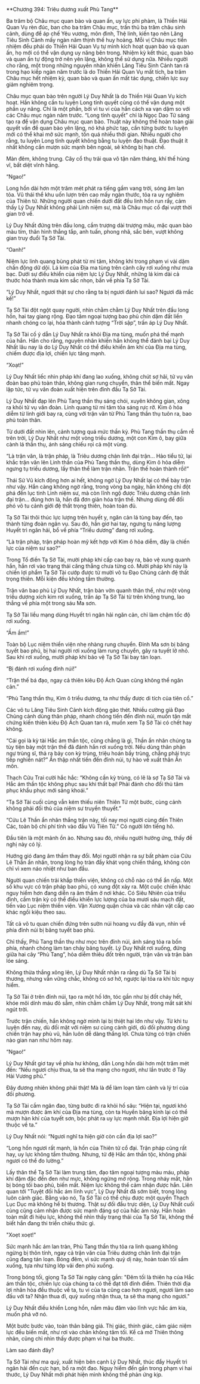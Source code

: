 \*\*Chương 394: Triêu dương xuất Phù Tang\*\*

Ba trăm bộ Châu mục quan bào và quan ấn, uy lực phi phàm, là Thiền Hải Quan Vụ rèn đúc, ban cho ba trăm Châu mục, trấn thủ ba trăm châu sinh cảnh, dùng để áp chế Yêu vương, môn đình, Thệ linh, kiến tạo nên Lăng Tiêu Sinh Cảnh mấy ngàn năm thịnh thế huy hoàng. Mỗi vị Châu mục tiền nhiệm đều phải do Thiền Hải Quan Vụ tự mình kích hoạt quan bào và quan ấn, họ mới có thể vận dụng uy năng bên trong. Nhiệm kỳ kết thúc, quan bào và quan ấn tự động trở nên yên lặng, không thể sử dụng nữa. Nhiều người cho rằng, một trong những nguyên nhân khiến Lăng Tiêu Sinh Cảnh tan rã trong hạo kiếp ngàn năm trước là do Thiền Hải Quan Vụ mất tích, ba trăm Châu mục hết nhiệm kỳ, quan bào và quan ấn mất tác dụng, chiến lực suy giảm nghiêm trọng.

Châu mục quan bào trên người Lý Duy Nhất là do Thiền Hải Quan Vụ kích hoạt. Hắn không cần tu luyện Long tỉnh quyết cũng có thể vận dụng một phần uy năng. Chỉ là một phần, bởi vì tu vi của hắn cách xa vạn dặm so với các Châu mục ngàn năm trước. “Long tỉnh quyết” chỉ là Ngọc Dao Tử sáng tạo ra để vận dụng Châu mục quan bào. Thuật này không thể hoàn toàn giải quyết vấn đề quan bào yên lặng, nó khá phức tạp, cần từng bước tu luyện mới có thể khai mở sức mạnh, tốn quá nhiều thời gian. Nhiều người cho rằng, tu luyện Long tỉnh quyết không bằng tu luyện đạo thuật. Đạo thuật ít nhất không cần mượn sức mạnh bên ngoài, sẽ không bị hạn chế.

Màn đêm, không trung. Cây cổ thụ trải qua vô tận năm tháng, khí thế hùng vĩ, bất diệt vĩnh hằng.

“Ngao!”

Long hồn dài hơn một trăm mét phát ra tiếng gầm vang trời, sóng âm lan tỏa. Vũ thái thể khu uốn lượn trên cao mấy ngàn thước, tỏa ra uy nghiêm của Thiên tử. Những người quan chiến dưới đất đều linh hồn run rẩy, cảm thấy Lý Duy Nhất không phải Linh niệm sư, mà là Châu mục cổ đại vượt thời gian trở về.

Lý Duy Nhất đứng trên đầu long, cầm trượng dài trượng mâu, mặc quan bào màu tím, thân hình thẳng tắp, anh tuấn, phong nhã, sắc bén, vượt không gian truy đuổi Tạ Sở Tài.

“Oanh!”

Niệm lực linh quang bùng phát từ mi tâm, không khí trong phạm vi vài dặm chấn động dữ dội. Lá kim của Địa ma tùng trên cành cây rơi xuống như mưa bạc. Dưới sự điều khiển của niệm lực Lý Duy Nhất, những lá kim dài cả thước hóa thành mưa kim sắc nhọn, bắn về phía Tạ Sở Tài.

“Lý Duy Nhất, ngươi thật sự cho rằng ta bị ngươi đánh lui sao? Ngươi đã mắc kế!”

Tạ Sở Tài đột ngột quay người, nhìn chằm chằm Lý Duy Nhất trên đầu long hồn, hai tay giang rộng. Đạo tâm ngoại tượng bao phủ chín dặm đất liền nhanh chóng co lại, hóa thành cảnh tượng “Trời sập”, trấn áp Lý Duy Nhất.

Tạ Sở Tài cố ý dẫn Lý Duy Nhất ra khỏi Địa ma tùng, muốn phá thế mạnh của hắn. Hắn cho rằng, nguyên nhân khiến hắn không thể đánh bại Lý Duy Nhất lâu nay là do Lý Duy Nhất có thể điều khiển âm khí của Địa ma tùng, chiếm được địa lợi, chiến lực tăng mạnh.

“Xoạt!”

Lý Duy Nhất liếc nhìn pháp khí đang lao xuống, không chút sợ hãi, tử vụ vân đoàn bao phủ toàn thân, không gian rung chuyển, thân thể biến mất. Ngay lập tức, tử vụ vân đoàn xuất hiện trên đỉnh đầu Tạ Sở Tài.

Lý Duy Nhất đạp lên Phù Tang thần thụ sáng chói, xuyên không gian, xông ra khỏi tử vụ vân đoàn. Linh quang từ mi tâm tỏa sáng rực rỡ. Kim ô hỏa diễm từ linh giới bay ra, cùng với trận văn từ Phù Tang thần thụ tuôn ra, bao phủ toàn thân.

Từ dưới đất nhìn lên, cảnh tượng quá mức thần kỳ. Phù Tang thần thụ cắm rễ trên trời, Lý Duy Nhất như một vòng triều dương, một con Kim ô, bay giữa cành lá thần thụ, ánh sáng chiếu rọi cả một vùng.

“Là trận văn, là trận pháp, là Triêu dương chân linh đại trận… Hảo tiểu tử, lại khắc trận văn lên Linh thần của Phù Tang thần thụ, dùng Kim ô hỏa diễm ngưng tụ triều dương, lấy thân thể làm trận nhãn. Trận thế hoàn thành rồi!”

Thái Sử Vũ kích động hơn ai hết, không ngờ Lý Duy Nhất lại có thể bày trận như vậy. Hắn càng không ngờ rằng, trong vòng ba ngày, hắn không chỉ đột phá đến lục tinh Linh niệm sư, mà còn lĩnh ngộ được Triêu dương chân linh đại trận… đúng hơn là, hắn đã đơn giản hóa trận thế. Nhưng dùng để đối phó võ tu cảnh giới đệ thất trọng thiên, hoàn toàn đủ.

Tạ Sở Tài thôi thúc lực lượng trên huyết y, ngăn cản lá tùng bay đến, tạo thành từng đoàn ngân vụ. Sau đó, hắn giơ hai tay, ngưng tụ năng lượng Huyết trì ngân hải, bổ về phía “Triều dương” đang rơi xuống.

“Là trận pháp, trận pháp hoàn mỹ kết hợp với Kim ô hỏa diễm, đây là chiến lực của niệm sư sao?”

Trong Tổ điền Tạ Sở Tài, mười pháp khí cấp cao bay ra, bảo vệ xung quanh hắn, hắn rơi vào trạng thái căng thẳng chưa từng có. Mười pháp khí này là chiến lợi phẩm Tạ Sở Tài cướp được từ mười võ tu Đạo Chủng cảnh đệ thất trọng thiên. Mỗi kiện đều không tầm thường.

Trận văn bao phủ Lý Duy Nhất, trận bàn vờn quanh thân thể, như một vòng triều dương xích kim rơi xuống, trấn áp Tạ Sở Tài từ trên không trung, lao thẳng về phía một trong sáu Ma sơn.

Tạ Sở Tài liều mạng dùng Huyết trì ngân hải ngăn cản, chỉ làm chậm tốc độ rơi xuống.

“Ầm ầm!”

Toàn bộ Lục niệm thiền viện nhẹ nhàng rung chuyển. Đỉnh Ma sơn bị băng tuyết bao phủ, bị hai người rơi xuống làm rung chuyển, gây ra tuyết lở nhỏ. Sau khi rơi xuống, mười pháp khí bảo vệ Tạ Sở Tài bay tán loạn.

“Bị đánh rơi xuống đỉnh núi!”

“Trận thế bá đạo, ngay cả thiên kiêu Độ Ách Quan cũng không thể ngăn cản.”

“Phù Tang thần thụ, Kim ô triều dương, ta như thấy được di tích của tiên cổ.”

Các võ tu Lăng Tiêu Sinh Cảnh kích động gào thét. Nhiều cường giả Đạo Chủng cảnh dùng thân pháp, nhanh chóng tiến đến đỉnh núi, muốn tận mắt chứng kiến thiên kiêu Độ Ách Quan tan rã, muốn xem Tạ Sở Tài có chết hay không.

“Cái gọi là kỳ tài Hắc ám thần tộc, cũng chẳng là gì, Thần ẩn nhân chúng ta tùy tiện bày một trận thế đã đánh hắn rơi xuống trời. Nếu dùng thân phận ngự trùng sĩ, thả ra bảy con kỳ trùng, triệu hoán bầy trùng, chẳng phải trực tiếp nghiền nát?” Ẩn thập nhất tiến đến đỉnh núi, tự hào về xuất thân Ẩn môn.

Thạch Cửu Trai cười hắc hắc: “Không cần kỳ trùng, có lẽ là sợ Tạ Sở Tài và Hắc ám thần tộc không phục sau khi thất bại! Phải đánh cho đối thủ tâm phục khẩu phục mới sảng khoái.”

“Tạ Sở Tài cuối cùng vẫn kém thiếu niên Thiên Tử một bước, cùng cảnh không phải đối thủ của niệm sư truyền thuyết.”

“Cửu Lê Thần ẩn nhân thắng trận này, tối nay mọi người cùng đến Thiên Các, toàn bộ chi phí tính vào đầu Vũ Tiên Tử.” Có người lớn tiếng hô.

Đầu tiên là một mảnh ồn ào. Nhưng sau đó, nhiều người hưởng ứng, thấy đề nghị này có lý.

Hướng gió đang âm thầm thay đổi. Mọi người nhận ra sự bất phàm của Cửu Lê Thần ẩn nhân, trong lòng họ tràn đầy khát vọng chiến thắng, không còn chỉ vì xem náo nhiệt như ban đầu.

Người quan chiến trải khắp thiền viện, không có chỗ nào có thể ẩn nấp. Một số khu vực có trận pháp bao phủ, có xung đột xảy ra. Một cuộc chiến khác nguy hiểm hơn đang diễn ra âm thầm ở nơi khác. Có Siêu Nhiên của triều đình, cầm trận kỳ có thể điều khiển lực lượng của ba mươi sáu mạch đất, tiến vào Lục niệm thiền viện. Vận Xương quận chúa và các nhân vật cấp cao khác ngồi kiệu theo sau.

Tất cả võ tu quan chiến đứng trên sườn núi hoang vu đầy đá vụn, nhìn về phía đỉnh núi bị băng tuyết bao phủ.

Chỉ thấy, Phù Tang thần thụ như mọc trên đỉnh núi, ánh sáng tỏa ra bốn phía, nhanh chóng làm tan chảy băng tuyết. Lý Duy Nhất rơi xuống, đứng giữa hai cây “Phù Tang”, hỏa diễm thiêu đốt trên người, trận văn và trận bàn lóe sáng.

Không thừa thắng xông lên, Lý Duy Nhất nhận ra rằng dù Tạ Sở Tài bị thương, nhưng vẫn vững chắc, không có sơ hở, ngược lại tỏa ra khí tức nguy hiểm.

Tạ Sở Tài ở trên đỉnh núi, tạo ra một hố lớn, tóc gần như bị đốt cháy hết, khóe môi dính máu đỏ sẫm, nhìn chằm chằm Lý Duy Nhất, trong mắt sát khí ngút trời.

Trước trận chiến, hắn không ngờ mình lại bị thiệt hại lớn như vậy. Từ khi tu luyện đến nay, dù đối mặt với niệm sư cùng cảnh giới, dù đối phương dùng chiến trận hay phù vũ, hắn luôn dễ dàng thắng lợi. Chưa từng có trận chiến nào gian nan như hôm nay.

“Ngao!”

Lý Duy Nhất giơ tay về phía hư không, dẫn Long hồn dài hơn một trăm mét đến: “Nếu ngươi chịu thua, ta sẽ tha mạng cho ngươi, như lần trước ở Tây Hải Vương phủ.”

Đây đương nhiên không phải thật! Mà là để làm loạn tâm cảnh và lý trí của đối phương.

Tạ Sở Tài cầm ngân đao, từng bước đi ra khỏi hố sâu: “Hiện tại, ngươi khó mà mượn được âm khí của Địa ma tùng, còn ta Huyền băng kình lại có thể mượn hàn khí của tuyết sơn, bộc phát ra uy lực mạnh nhất. Địa lợi hiện giờ thuộc về ta.”

Lý Duy Nhất nói: “Ngươi nghĩ ta hiện giờ còn cần địa lợi sao?”

“Long hồn ngươi rất mạnh, là hồn của Thiên tử cổ đại. Trận pháp cũng rất hay, uy lực không tầm thường. Nhưng, tử đệ Hắc ám thần tộc, không phải ngươi có thể đo lường.”

Lấy thân thể Tạ Sở Tài làm trung tâm, đạo tâm ngoại tượng màu máu, pháp khí đậm đặc đến đen như mực, không ngừng mở rộng. Trong nháy mắt, hắn bị bóng tối bao phủ, biến mất. Niệm lực không thể cảm nhận được hắn.
Liên quan tới "Tuyệt đối hắc ám lĩnh vực", Lý Duy Nhất đã sớm biết, trong lòng luôn cảnh giác. Bằng vào nó, Tạ Sở Tài có thể chịu được một quyền Thạch Lục Dục mà không hề bị thương. Thật sự đối đầu trực diện, Lý Duy Nhất cuối cùng cũng cảm nhận được sức mạnh đáng sợ của hắc ám này. Hắn hoàn toàn mất đi hiệu lực, không thể nhìn thấy trạng thái của Tạ Sở Tài, không thể biết hắn đang thi triển chiêu thức gì.

"Xoẹt xoẹt!"

Sức mạnh hắc ám lan tràn, Phù Tang thần thụ tỏa ra linh quang không ngừng bị thôn tính, ngay cả trận văn của Triêu dương chân linh đại trận cũng đang tán loạn. Bóng đêm, vì sức mạnh quỷ dị này, hoàn toàn tối sầm xuống, tựa như từng lớp vải đen phủ xuống.

Trong bóng tối, giọng Tạ Sở Tài ngày càng gần: "Đêm tối là thiên hạ của Hắc ám thần tộc, chiến lực của chúng ta có thể đạt tới đỉnh điểm. Thiên thời địa lợi nhân hòa đều thuộc về ta, tu vi của ta cũng cao hơn ngươi, ngươi làm sao đấu với ta? Nhận thua đi, quỳ xuống nhận thua, ta sẽ tha mạng cho ngươi."

Lý Duy Nhất điều khiển Long hồn, nắm mâu đâm vào lĩnh vực hắc ám kia, muốn phá vỡ nó.

Một bước bước vào, toàn thân băng giá. Thị giác, thính giác, cảm giác niệm lực đều biến mất, như rơi vào chân không tăm tối. Kể cả mở Thiên thông nhãn, cũng chỉ nhìn thấy được phạm vi hai ba thước.

Làm sao đánh đây?

Tạ Sở Tài như ma quỷ, xuất hiện bên cạnh Lý Duy Nhất, thúc đẩy Huyết trì ngân hải đến cực hạn, bổ ra một đao. Nguy hiểm đến gần trong phạm vi hai thước, Lý Duy Nhất mới phát hiện mình không thể phản ứng kịp.
